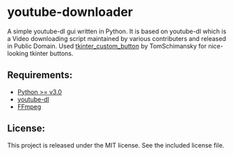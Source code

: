 # youtube-downloader
A simple youtube-dl gui written in Python. It is based on youtube-dl which is a Video downloading script maintained by various contributers and released in Public Domain. Used [tkinter_custom_button](https://github.com/TomSchimansky/GuitarTuner/blob/master/documentation/tkinter_custom_button.py) by TomSchimansky for nice-looking tkinter buttons.

## Requirements:
- [Python >= v3.0](https://www.python.org/downloads/)
- [youtube-dl](https://github.com/ytdl-org/youtube-dl)
- [FFmpeg](https://ffmpeg.org/download.html)

## License:
This project is released under the MIT license. See the included license file.
